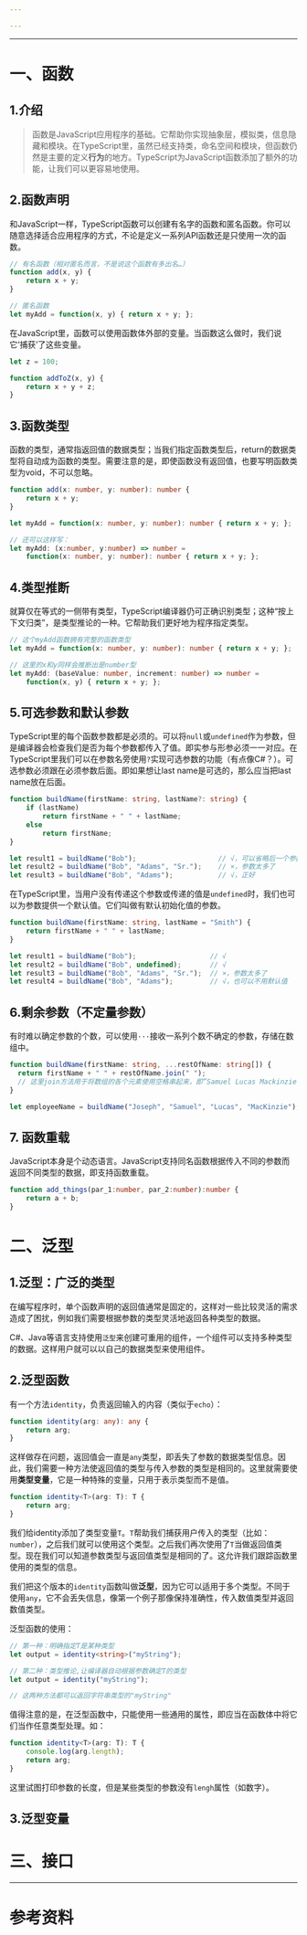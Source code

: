 ```yaml
---

---
```

--- 
# 一、函数
## 1.介绍

> 函数是JavaScript应用程序的基础。它帮助你实现抽象层，模拟类，信息隐藏和模块。在TypeScript里，虽然已经支持类，命名空间和模块，但函数仍然是主要的定义**行为**的地方。TypeScript为JavaScript函数添加了额外的功能，让我们可以更容易地使用。

## 2.函数声明

和JavaScript一样，TypeScript函数可以创建有名字的函数和匿名函数。你可以随意选择适合应用程序的方式，不论是定义一系列API函数还是只使用一次的函数。

```ts
// 有名函数（相对匿名而言，不是说这个函数有多出名…）
function add(x, y) {
    return x + y;
}

// 匿名函数
let myAdd = function(x, y) { return x + y; };
```

在JavaScript里，函数可以使用函数体外部的变量。当函数这么做时，我们说它‘捕获’了这些变量。

```ts
let z = 100;

function addToZ(x, y) {
	return x + y + z;
}
```

## 3.函数类型

函数的类型，通常指返回值的数据类型；当我们指定函数类型后，return的数据类型将自动成为函数的类型。需要注意的是，即使函数没有返回值，也要写明函数类型为void，不可以忽略。

```ts
function add(x: number, y: number): number {
    return x + y;
}

let myAdd = function(x: number, y: number): number { return x + y; };

// 还可以这样写：
let myAdd: (x:number, y:number) => number =
    function(x: number, y: number): number { return x + y; };
```

## 4.类型推断

就算仅在等式的一侧带有类型，TypeScript编译器仍可正确识别类型；这种“按上下文归类”，是类型推论的一种。它帮助我们更好地为程序指定类型。

```ts
// 这个myAdd函数拥有完整的函数类型
let myAdd = function(x: number, y: number): number { return x + y; };

// 这里的x和y同样会推断出是number型
let myAdd: (baseValue: number, increment: number) => number =
    function(x, y) { return x + y; };
```

## 5.可选参数和默认参数

TypeScript里的每个函数参数都是必须的。可以将`null`或`undefined`作为参数，但是编译器会检查我们是否为每个参数都传入了值。即实参与形参必须一一对应。在TypeScript里我们可以在参数名旁使用`?`实现可选参数的功能（有点像C#？）。可选参数必须跟在必须参数后面。即如果想让last name是可选的，那么应当把last name放在后面。

```ts
function buildName(firstName: string, lastName?: string) {
    if (lastName)
        return firstName + " " + lastName;
    else
        return firstName;
}

let result1 = buildName("Bob");                    // √，可以省略后一个参数
let result2 = buildName("Bob", "Adams", "Sr.");    // ×，参数太多了
let result3 = buildName("Bob", "Adams");           // √，正好
```

在TypeScript里，当用户没有传递这个参数或传递的值是`undefined`时，我们也可以为参数提供一个默认值。它们叫做有默认初始化值的参数。

```ts
function buildName(firstName: string, lastName = "Smith") {
    return firstName + " " + lastName;
}

let result1 = buildName("Bob");                  // √
let result2 = buildName("Bob", undefined);       // √
let result3 = buildName("Bob", "Adams", "Sr.");  // ×，参数太多了
let result4 = buildName("Bob", "Adams");         // √，也可以不用默认值
```

## 6.剩余参数（不定量参数）

有时难以确定参数的个数，可以使用`···`接收一系列个数不确定的参数，存储在数组中。

```ts
function buildName(firstName: string, ...restOfName: string[]) {
  return firstName + " " + restOfName.join(" ");
  // 这里join方法用于将数组的各个元素使用空格串起来，即”Samuel Lucas Mackinzie“
}

let employeeName = buildName("Joseph", "Samuel", "Lucas", "MacKinzie");
```

## 7. 函数重载

JavaScript本身是个动态语言。JavaScript支持同名函数根据传入不同的参数而返回不同类型的数据，即支持函数重载。

```ts
function add_things(par_1:number, par_2:number):number {
	return a + b;
}
```

# 二、泛型

## 1.泛型：广泛的类型

在编写程序时，单个函数声明的返回值通常是固定的，这样对一些比较灵活的需求造成了困扰，例如我们需要根据参数的类型灵活地返回各种类型的数据。

C#、Java等语言支持使用`泛型`来创建可重用的组件，一个组件可以支持多种类型的数据。这样用户就可以以自己的数据类型来使用组件。

## 2.泛型函数

有一个方法`identity`，负责返回输入的内容（类似于`echo`）：

```ts
function identity(arg: any): any {
    return arg;
}
```

这样做存在问题，返回值会一直是`any`类型，即丢失了参数的数据类型信息。因此，我们需要一种方法使返回值的类型与传入参数的类型是相同的。这里就需要使用**类型变量**，它是一种特殊的变量，只用于表示类型而不是值。

```ts
function identity<T>(arg: T): T {
	return arg; 
}
```

我们给identity添加了类型变量`T`。`T`帮助我们捕获用户传入的类型（比如：`number`），之后我们就可以使用这个类型。之后我们再次使用了`T`当做返回值类型。现在我们可以知道参数类型与返回值类型是相同的了。这允许我们跟踪函数里使用的类型的信息。

我们把这个版本的`identity`函数叫做**泛型**，因为它可以适用于多个类型。不同于使用`any`，它不会丢失信息，像第一个例子那像保持准确性，传入数值类型并返回数值类型。

泛型函数的使用：

```ts
// 第一种：明确指定T是某种类型
let output = identity<string>("myString");

// 第二种：类型推论,让编译器自动根据参数确定T的类型
let output = identity("myString");

// 这两种方法都可以返回字符串类型的"myString"
```

值得注意的是，在泛型函数中，只能使用一些通用的属性，即应当在函数体中将它们当作任意类型处理。如：

```ts
function identity<T>(arg: T): T {
    console.log(arg.length);
    return arg;
}
```

这里试图打印参数的长度，但是某些类型的参数没有`lengh`属性（如数字）。

## 3.泛型变量


# 三、接口




--- 
# 参考资料

[^1]: TSDoc.TS手册指南v1-函数\[EB/OL].(2023-04-28)\[2025-08-05]. https://fxzer.github.io/tsdoc-vitepress/zh/handbooks/handbook-v1/Functions
[^2]: TSDoc.TS手册指南v1-泛型\[EB/OL].(2023-04-28)\[2025-08-05]. https://fxzer.github.io/tsdoc-vitepress/zh/handbooks/handbook-v1/Generics
[^3]: TSDoc.TS手册指南v1-接口\[EB/OL].(2023-04-28)\[2025-08-05]. https://fxzer.github.io/tsdoc-vitepress/zh/handbooks/handbook-v1/Interfaces
